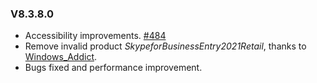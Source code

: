 ### V8.3.8.0

- Accessibility improvements. [#484](https://github.com/YerongAI/Office-Tool/issues/484)
- Remove invalid product *SkypeforBusinessEntry2021Retail*, thanks to [Windows_Addict](https://forums.mydigitallife.net/members/windows_addict.1108726/).
- Bugs fixed and performance improvement.
